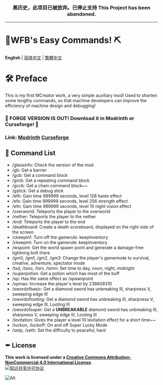 <div align="center">

### 黑历史，此项目已被放弃。已停止支持 **This Project has been abandoned.**
</div>

---
# 💎WFB's Easy Commands! ⛏
**English** | [简体中文](https://github.com/WForst-Breeze/glassplus-developerkit/blob/main/README_zhcn.md) | [繁體中文](https://github.com/WForst-Breeze/glassplus-developerkit/blob/main/README_zhhk.md)  
# 🛠 Preface
This is my first MCreator work, a very simple auxiliary mod! Used to shorten some lengthy commands, so that machine developers can improve the efficiency of machine design and debugging!
### **📢 FORGE VERSION IS OUT! Download it in Modrinth or Curseforge! 📢**
### **Link: [Modrinth](https://modrinth.com/mod/wfbs-ez-commands/) [Curseforge](https://www.curseforge.com/minecraft/mc-mods/wfbs-easy-commands)**
## 🎁 Command List
* /glassinfo: Check the version of the mod
* /gb: Get a barrier
* /gcb: Get a command block
* /grcb: Get a repeating command block
* /gccb: Get a chain command block~~
* /gstick: Get a debug stick
* /efh: Gain time 999999 seconds, level 128 haste effect
* /efs: Gain time 999999 seconds, level 256 strength effect
* /efn: Gain time 999999 seconds, level 10 night vision effect
* /overworld: Teleports the player to the overworld
* /nether: Teleports the player to the nether
* /end: Teleports the player to the end
* /deathboard: Create a death scoreboard, displayed on the right side of the screen
* /ckeepinf: Turn off the gamerule: keepInventory
* /ckeepint: Turn on the gamerule: keepInventory
* /wspoint: Get the world spawn point and generate a damage-free lightning bolt there
* /gm0, /gm1, /gm2, /gm3: Change the player's gamemode to survival, creative, adventure, spectator mode
* /tsd, /tsno, /tsni, /tsmn: Set time to day, noon, night, midnight
* /superpotion: Get a potion which has most of the buff
* /sp: Has the same effect as /spawnpoint
* /xpmax: Increase the player's level by 238609310
* /swordofbasic: Get a diamond sword has unbreaking III, sharpness V, sweeping edge III
* /swordoflooting: Get a diamond sword has unbreaking III, sharpness V, sweeping edge III, Looting III
* /swordofsuper: Get a **UNBREAKABLE** diamond sword has unbreaking III, sharpness V, sweeping edge III, Looting III
* /levitation: Gives the player a level 10 levitation effect for a short time~~
* /luckon, /luckoff: On and off Super Lucky Mode
* /setp, /seth: Set the difficulty to peaceful, hard
## ✒ License
**</a>This work is licensed under a <a rel="license" href="http://creativecommons.org/licenses/by-nc/4.0/">Creative Commons Attribution-NonCommercial 4.0 International License</a>.**</br><a rel="license" href="http://creativecommons.org/licenses/by-nc/4.0/"><img alt="知识共享许可协议" style="border-width:0" src="https://i.creativecommons.org/l/by-nc/4.0/88x31.png" /></a>

![Alt](https://repobeats.axiom.co/api/embed/77950320be60262c04bd1b52536a1fbe7feca416.svg "Repobeats analytics image")
